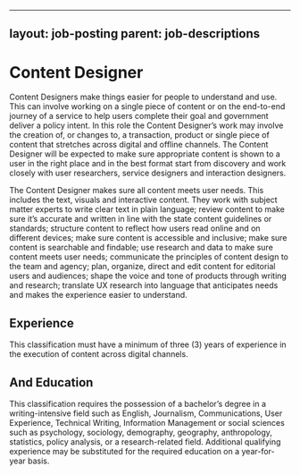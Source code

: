 
---
layout: job-posting
parent: job-descriptions
---


# Content Designer
Content Designers make things easier for people to understand and use. This can involve working on a single piece of content or on the end-to-end journey of a service to help users complete their goal and government deliver a policy intent. In this role the Content Designer’s work may involve the creation of, or changes to, a transaction, product or single piece of content that stretches across digital and offline channels. The Content Designer will be expected to make sure appropriate content is shown to a user in the right place and in the best format start from discovery and work closely with user researchers, service designers and interaction designers.

The Content Designer makes sure all content meets user needs. This includes the text, visuals and interactive content. They work with subject matter experts to write clear text in plain language; review content to make sure it’s accurate and written in line with the state content guidelines or standards; structure content to reflect how users read online and on different devices; make sure content is accessible and inclusive; make sure content is searchable and findable; use research and data to make sure content meets user needs; communicate the principles of content design to the team and agency; plan, organize, direct and edit content for editorial users and audiences; shape the voice and tone of products through writing and research; translate UX research into language that anticipates needs and makes the experience easier to understand.

## Experience
This classification must have a minimum of three (3) years of experience in the execution of content across digital channels.

## And Education
This classification requires the possession of a bachelor’s degree in a writing-intensive field such as English, Journalism, Communications, User Experience, Technical Writing, Information Management or social sciences such as psychology, sociology, demography, geography, anthropology, statistics, policy analysis, or a research-related field. Additional qualifying experience may be substituted for the required education on a year-for-year basis.
